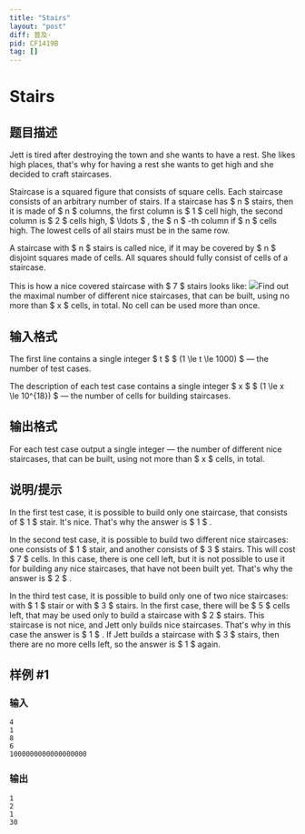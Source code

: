 ```yaml
---
title: "Stairs"
layout: "post"
diff: 普及-
pid: CF1419B
tag: []
---
```


# Stairs

## 题目描述

Jett is tired after destroying the town and she wants to have a rest. She likes high places, that's why for having a rest she wants to get high and she decided to craft staircases.

Staircase is a squared figure that consists of square cells. Each staircase consists of an arbitrary number of stairs. If a staircase has $ n $ stairs, then it is made of $ n $ columns, the first column is $ 1 $ cell high, the second column is $ 2 $ cells high, $ \ldots $ , the $ n $ -th column if $ n $ cells high. The lowest cells of all stairs must be in the same row.

A staircase with $ n $ stairs is called nice, if it may be covered by $ n $ disjoint squares made of cells. All squares should fully consist of cells of a staircase.

 This is how a nice covered staircase with $ 7 $ stairs looks like: ![](https://cdn.luogu.com.cn/upload/vjudge_pic/CF1419B/20e8f39717a3a82bb8f73bd6c4f499217c03a037.png)Find out the maximal number of different nice staircases, that can be built, using no more than $ x $ cells, in total. No cell can be used more than once.

## 输入格式

The first line contains a single integer $ t $ $ (1 \le t \le 1000) $ — the number of test cases.

The description of each test case contains a single integer $ x $ $ (1 \le x \le 10^{18}) $ — the number of cells for building staircases.

## 输出格式

For each test case output a single integer — the number of different nice staircases, that can be built, using not more than $ x $ cells, in total.

## 说明/提示

In the first test case, it is possible to build only one staircase, that consists of $ 1 $ stair. It's nice. That's why the answer is $ 1 $ .

In the second test case, it is possible to build two different nice staircases: one consists of $ 1 $ stair, and another consists of $ 3 $ stairs. This will cost $ 7 $ cells. In this case, there is one cell left, but it is not possible to use it for building any nice staircases, that have not been built yet. That's why the answer is $ 2 $ .

In the third test case, it is possible to build only one of two nice staircases: with $ 1 $ stair or with $ 3 $ stairs. In the first case, there will be $ 5 $ cells left, that may be used only to build a staircase with $ 2 $ stairs. This staircase is not nice, and Jett only builds nice staircases. That's why in this case the answer is $ 1 $ . If Jett builds a staircase with $ 3 $ stairs, then there are no more cells left, so the answer is $ 1 $ again.

## 样例 #1

### 输入

```
4
1
8
6
1000000000000000000
```

### 输出

```
1
2
1
30
```

